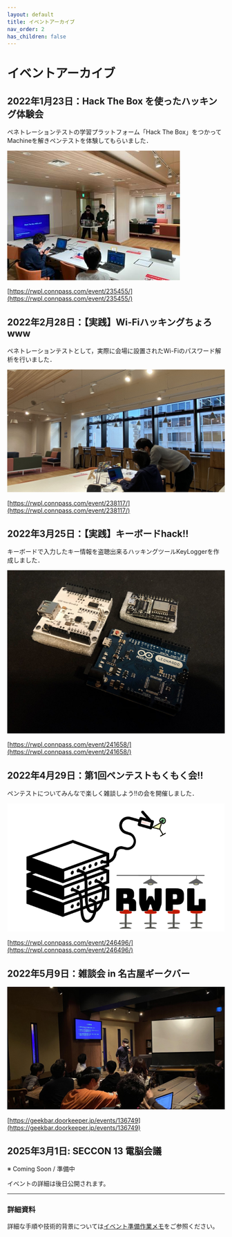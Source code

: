 ```yaml
---
layout: default
title: イベントアーカイブ
nav_order: 2
has_children: false
---
```


# イベントアーカイブ
## 2022年1月23日：Hack The Box を使ったハッキング体験会

ペネトレーションテストの学習プラットフォーム「Hack The Box」をつかってMachineを解きペンテストを体験してもらいました．

![イベント風景1](/assets/images/IMG_5082.jpg)

[https://rwpl.connpass.com/event/235455/](https://rwpl.connpass.com/event/235455/)

## 2022年2月28日：【実践】Wi-Fiハッキングちょろwww

ペネトレーションテストとして，実際に会場に設置されたWi-Fiのパスワード解析を行いました．

![イベント風景2](/assets/images/IMG_4425.jpg)

[https://rwpl.connpass.com/event/238117/](https://rwpl.connpass.com/event/238117/)

## 2022年3月25日：【実践】キーボードhack!!

キーボードで入力したキー情報を盗聴出来るハッキングツールKeyLoggerを作成しました．

![イベント風景3](/assets/images/IMG_9233.png)

[https://rwpl.connpass.com/event/241658/](https://rwpl.connpass.com/event/241658/)

## 2022年4月29日：第1回ペンテストもくもく会!!

ペンテストについてみんなで楽しく雑談しよう!!の会を開催しました．

![イベント風景4](/assets/images/IMG_3323.png)

[https://rwpl.connpass.com/event/246496/](https://rwpl.connpass.com/event/246496/)

## 2022年5月9日：雑談会 in 名古屋ギークバー

![イベント風景5](/assets/images/IMG_4982.jpg)

[https://geekbar.doorkeeper.jp/events/136749](https://geekbar.doorkeeper.jp/events/136749)

## 2025年3月1日: SECCON 13 電脳会議

※ Coming Soon / 準備中

イベントの詳細は後日公開されます。

---

### 詳細資料
詳細な手順や技術的背景については[イベント準備作業メモ](./イベント準備作業メモ/generate_passlist_from_victim_site.html)をご参照ください。
